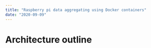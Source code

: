 ```yaml
---
title: "Raspberry pi data aggregating using Docker containers"
date: "2020-09-09"
---
```


# Architecture outline
